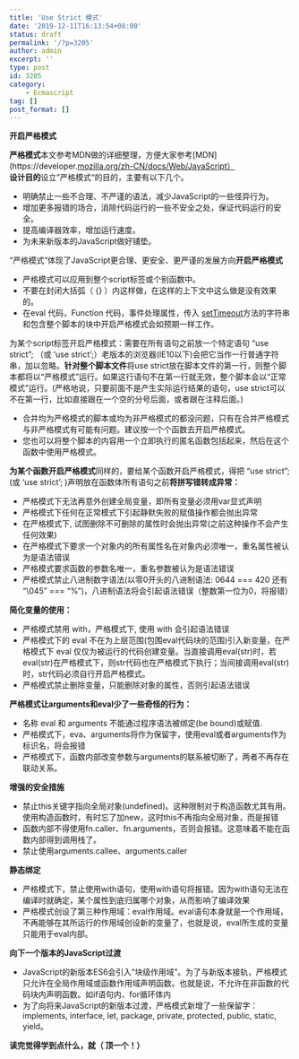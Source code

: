 ```yaml
---
title: 'Use Strict 模式'
date: '2019-12-11T16:13:54+08:00'
status: draft
permalink: '/?p=3205'
author: admin
excerpt: ''
type: post
id: 3205
category:
    - Ecmascript
tag: []
post_format: []
---
```

 **开启严格模式**

**严格模式**本文参考MDN做的详细整理，方便大家参考\[MDN\](https://developer.[mozilla.org/zh-CN/docs/Web/JavaScript）](http://mozilla.org/zh-CN/docs/Web/JavaScript%EF%BC%89)  
**设计目的**设立”严格模式“的目的，主要有以下几个。

- 明确禁止一些不合理、不严谨的语法，减少JavaScript的一些怪异行为。
- 增加更多报错的场合，消除代码运行的一些不安全之处，保证代码运行的安全。
- 提高编译器效率，增加运行速度。
- 为未来新版本的JavaScript做好铺垫。

“严格模式”体现了JavaScript更合理、更安全、更严谨的发展方向**开启严格模式**

- 严格模式可以应用到整个script标签或个别函数中。
- 不要在封闭大括弧（ {} ）内这样做，在这样的上下文中这么做是没有效果的。
- 在eval 代码，Function 代码，事件处理属性，传入 [setTimeout](https://developer.mozilla.org/zh-CN/DOM/window.setTimeout)方法的字符串和包含整个脚本的块中开启严格模式会如预期一样工作。

为某个script标签开启严格模式：需要在所有语句之前放一个特定语句 “use strict”; （或 ‘use strict’;）老版本的浏览器(IE10以下)会把它当作一行普通字符串，加以忽略。**针对整个脚本文件**将use strict放在脚本文件的第一行，则整个脚本都将以“严格模式”运行。如果这行语句不在第一行就无效，整个脚本会以“正常模式”运行。(严格地说，只要前面不是产生实际运行结果的语句，use strict可以不在第一行，比如直接跟在一个空的分号后面，或者跟在注释后面。)

- 合并均为严格模式的脚本或均为非严格模式的都没问题，只有在合并严格模式与非严格模式有可能有问题。建议按一个个函数去开启严格模式。
- 您也可以将整个脚本的内容用一个立即执行的匿名函数包括起来，然后在这个函数中使用严格模式。

**为某个函数开启严格模式**同样的，要给某个函数开启严格模式，得把 “use strict”; (或 ‘use strict’; )声明放在函数体所有语句之前**将拼写错转成异常：**

- 严格模式下无法再意外创建全局变量，即所有变量必须用var显式声明
- 严格模式下任何在正常模式下引起静默失败的赋值操作都会抛出异常
- 在严格模式下, 试图删除不可删除的属性时会抛出异常(之前这种操作不会产生任何效果)
- 在严格模式下要求一个对象内的所有属性名在对象内必须唯一，重名属性被认为是语法错误
- 严格模式要求函数的参数名唯一，重名参数被认为是语法错误
- 严格模式禁止八进制数字语法(以零0开头的八进制语法: 0644 === 420 还有 “\\045” === “%”)，八进制语法将会引起语法错误（整数第一位为0，将报错）

**简化变量的使用：**

- 严格模式禁用 with，严格模式下, 使用 with 会引起语法错误
- 严格模式下的 eval 不在为上层范围(包围eval代码块的范围)引入新变量，在严格模式下 eval 仅仅为被运行的代码创建变量。当直接调用eval(str)时，若eval(str)在严格模式下，则str代码也在严格模式下执行；当间接调用eval(str)时，str代码必须自行开启严格模式。
- 严格模式禁止删除变量，只能删除对象的属性，否则引起语法错误

**严格模式让arguments和eval少了一些奇怪的行为：**

- 名称 eval 和 arguments 不能通过程序语法被绑定(be bound)或赋值.
- 严格模式下，eva、arguments将作为保留字，使用eval或者arguments作为标识名，将会报错
- 严格模式下，函数内部改变参数与arguments的联系被切断了，两者不再存在联动关系。

**增强的安全措施**

- 禁止this关键字指向全局对象(undefined)。这种限制对于构造函数尤其有用。使用构造函数时，有时忘了加new，这时this不再指向全局对象，而是报错
- 函数内部不得使用fn.caller、fn.arguments，否则会报错。这意味着不能在函数内部得到调用栈了。
- 禁止使用arguments.callee、arguments.caller

**静态绑定**

- 严格模式下，禁止使用with语句，使用with语句将报错。因为with语句无法在编译时就确定，某个属性到底归属哪个对象，从而影响了编译效果
- 严格模式创设了第三种作用域：eval作用域。eval语句本身就是一个作用域，不再能够在其所运行的作用域创设新的变量了，也就是说，eval所生成的变量只能用于eval内部。

**向下一个版本的JavaScript过渡**

- JavaScript的新版本ES6会引入“块级作用域”。为了与新版本接轨，严格模式只允许在全局作用域或函数作用域声明函数。也就是说，不允许在非函数的代码块内声明函数。如if语句内、for循环体内
- 为了向将来JavaScript的新版本过渡，严格模式新增了一些保留字：implements, interface, let, package, private, protected, public, static, yield。

**读完觉得学到点什么，就（ 顶一个！）**